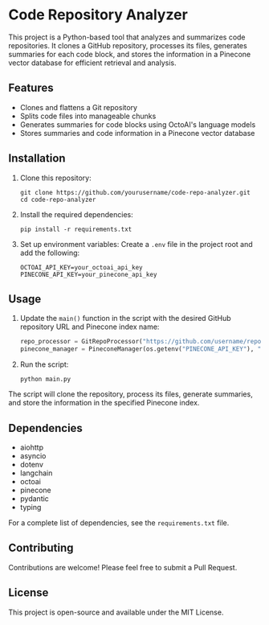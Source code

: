 # Code Repository Analyzer

This project is a Python-based tool that analyzes and summarizes code repositories. It clones a GitHub repository, processes its files, generates summaries for each code block, and stores the information in a Pinecone vector database for efficient retrieval and analysis.

## Features

- Clones and flattens a Git repository
- Splits code files into manageable chunks
- Generates summaries for code blocks using OctoAI's language models
- Stores summaries and code information in a Pinecone vector database

## Installation

1. Clone this repository:
   ```
   git clone https://github.com/yourusername/code-repo-analyzer.git
   cd code-repo-analyzer
   ```

2. Install the required dependencies:
   ```
   pip install -r requirements.txt
   ```

3. Set up environment variables:
   Create a `.env` file in the project root and add the following:
   ```
   OCTOAI_API_KEY=your_octoai_api_key
   PINECONE_API_KEY=your_pinecone_api_key
   ```

## Usage

1. Update the `main()` function in the script with the desired GitHub repository URL and Pinecone index name:

   ```python
   repo_processor = GitRepoProcessor("https://github.com/username/repo.git", "flat")
   pinecone_manager = PineconeManager(os.getenv("PINECONE_API_KEY"), "your_index_name")
   ```

2. Run the script:
   ```
   python main.py
   ```

The script will clone the repository, process its files, generate summaries, and store the information in the specified Pinecone index.

## Dependencies

- aiohttp
- asyncio
- dotenv
- langchain
- octoai
- pinecone
- pydantic
- typing

For a complete list of dependencies, see the `requirements.txt` file.

## Contributing

Contributions are welcome! Please feel free to submit a Pull Request.

## License

This project is open-source and available under the MIT License.

